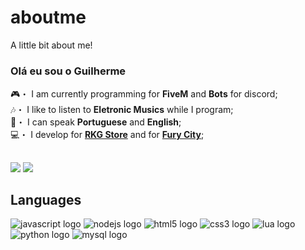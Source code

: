 # aboutme
A little bit about me!


### Olá eu sou o Guilherme

🎮・ I am currently programming for <strong>FiveM</strong> and <strong>Bots</strong> for discord;<br>
🎶・ I like to listen to <strong>Eletronic Musics</strong> while I program;<br>
💬・ I can speak <strong>Portuguese</strong> and <strong>English</strong>;<br>
💻・ I develop for <a href="https://discord.gg/CZaYaJGcMP"><strong>RKG Store</strong></a> and for <a href="https://discord.gg/furycity"><strong>Fury City</strong></a>;<br>

##

<div>
  <a href="https://discord.gg/CZaYaJGcMP" target="_blank"><img src="https://img.shields.io/badge/Discord-7289DA?style=for-the-badge&logo=discord&logoColor=white"></a>
  <a href="https://www.instagram.com/_guilhermesantos_05" target="_blank"><img src="https://img.shields.io/badge/Instagram-E4405F?style=for-the-badge&logo=instagram&logoColor=white"></a>
</div>

<div>
  <h2>Languages</h2>
  <img src="https://img.shields.io/badge/JavaScript-F7DF1E?style=for-the-badge&logo=javascript&logoColor=black" alt="javascript logo">
  <img src="https://img.shields.io/badge/Node.js-43853D?style=for-the-badge&logo=node.js&logoColor=white" alt="nodejs logo">
  <img src="https://img.shields.io/badge/HTML5-E34F26?style=for-the-badge&logo=html5&logoColor=white" alt="html5 logo">
  <img src="https://img.shields.io/badge/CSS3-1572B6?style=for-the-badge&logo=css3&logoColor=white" alt="css3 logo">
  <img src="https://img.shields.io/badge/Lua-2C2D72?style=for-the-badge&logo=lua&logoColor=white" alt="lua logo">
  <img src="https://img.shields.io/badge/Python-3776AB?style=for-the-badge&logo=python&logoColor=white" alt="python logo">
  <img src="https://img.shields.io/badge/MySQL-00000F?style=for-the-badge&logo=mysql&logoColor=white" alt="mysql logo">
</div>
